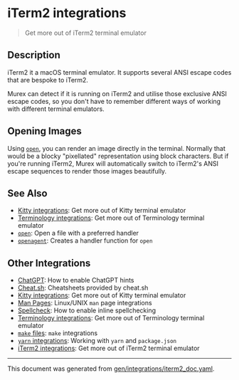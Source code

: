 # iTerm2 integrations

> Get more out of iTerm2 terminal emulator

## Description

iTerm2 it a macOS terminal emulator. It supports several ANSI escape codes that
are bespoke to iTerm2.

Murex can detect if it is running on iTerm2 and utilise those exclusive ANSI
escape codes, so you don't have to remember different ways of working with
different terminal emulators.

## Opening Images

Using [`open`](/docs/commands/open.md), you can render an image directly in the
terminal. Normally that would be a blocky "pixellated" representation using
block characters. But if you're running iTerm2, Murex will automatically switch
to iTerm2's ANSI escape sequences to render those images beautifully.

## See Also

* [Kitty integrations](../integrations/kitty.md):
  Get more out of Kitty terminal emulator
* [Terminology integrations](../integrations/terminology.md):
  Get more out of Terminology terminal emulator
* [`open`](../commands/open.md):
  Open a file with a preferred handler
* [`openagent`](../commands/openagent.md):
  Creates a handler function for `open`

## Other Integrations

* [ChatGPT](../integrations/chatgpt.md):
  How to enable ChatGPT hints
* [Cheat.sh](../integrations/cheatsh.md):
  Cheatsheets provided by cheat.sh
* [Kitty integrations](../integrations/kitty.md):
  Get more out of Kitty terminal emulator
* [Man Pages](../integrations/man-pages.md):
  Linux/UNIX `man` page integrations
* [Spellcheck](../integrations/spellcheck.md):
  How to enable inline spellchecking
* [Terminology integrations](../integrations/terminology.md):
  Get more out of Terminology terminal emulator
* [`make` files](../integrations/make.md):
  `make` integrations
* [`yarn` integrations](../integrations/yarn.md):
  Working with `yarn` and `package.json`
* [iTerm2 integrations](../integrations/iterm2.md):
  Get more out of iTerm2 terminal emulator


<hr/>

This document was generated from [gen/integrations/iterm2_doc.yaml](https://github.com/lmorg/murex/blob/master/gen/integrations/iterm2_doc.yaml).